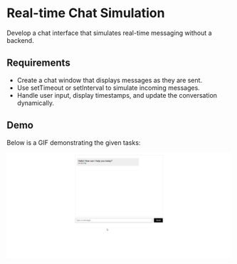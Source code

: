 #  Real-time Chat Simulation

 Develop a chat interface that simulates real-time messaging without a backend.

## Requirements
- Create a chat window that displays messages as they are sent.
- Use setTimeout or setInterval to simulate incoming messages.
- Handle user input, display timestamps, and update the conversation dynamically.

## Demo
Below is a GIF demonstrating the given tasks:

![Demo](./output/demo.gif)